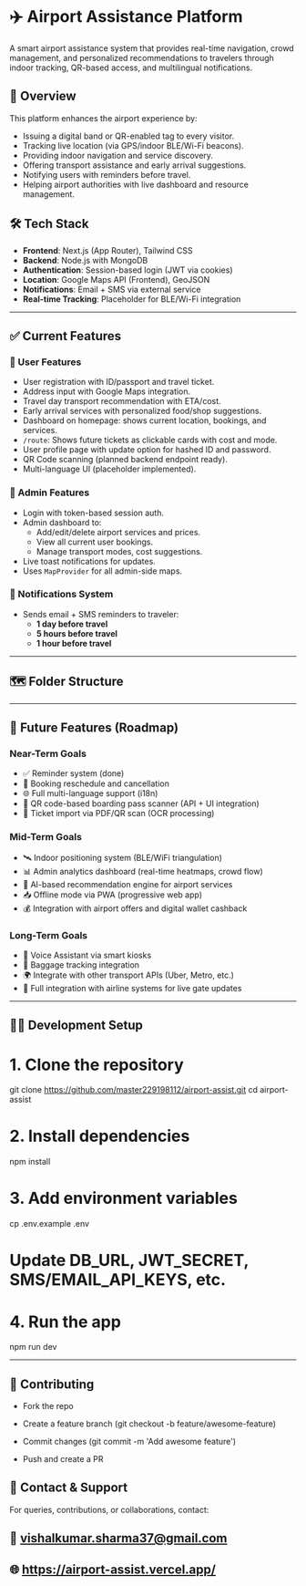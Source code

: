 # ✈️ Airport Assistance Platform

A smart airport assistance system that provides real-time navigation, crowd management, and personalized recommendations to travelers through indoor tracking, QR-based access, and multilingual notifications.

## 🚀 Overview

This platform enhances the airport experience by:
- Issuing a digital band or QR-enabled tag to every visitor.
- Tracking live location (via GPS/indoor BLE/Wi-Fi beacons).
- Providing indoor navigation and service discovery.
- Offering transport assistance and early arrival suggestions.
- Notifying users with reminders before travel.
- Helping airport authorities with live dashboard and resource management.

## 🛠️ Tech Stack

- **Frontend**: Next.js (App Router), Tailwind CSS
- **Backend**: Node.js with MongoDB
- **Authentication**: Session-based login (JWT via cookies)
- **Location**: Google Maps API (Frontend), GeoJSON
- **Notifications**: Email + SMS via external service
- **Real-time Tracking**: Placeholder for BLE/Wi-Fi integration

---

## ✅ Current Features

### 👤 User Features
- User registration with ID/passport and travel ticket.
- Address input with Google Maps integration.
- Travel day transport recommendation with ETA/cost.
- Early arrival services with personalized food/shop suggestions.
- Dashboard on homepage: shows current location, bookings, and services.
- `/route`: Shows future tickets as clickable cards with cost and mode.
- User profile page with update option for hashed ID and password.
- QR Code scanning (planned backend endpoint ready).
- Multi-language UI (placeholder implemented).

### 🛂 Admin Features
- Login with token-based session auth.
- Admin dashboard to:
  - Add/edit/delete airport services and prices.
  - View all current user bookings.
  - Manage transport modes, cost suggestions.
- Live toast notifications for updates.
- Uses `MapProvider` for all admin-side maps.

### 🔔 Notifications System
- Sends email + SMS reminders to traveler:
  - **1 day before travel**
  - **5 hours before travel**
  - **1 hour before travel**

---

## 🗺️ Folder Structure


---

## 🔮 Future Features (Roadmap)

### Near-Term Goals
- ✅ Reminder system (done)
- 🔄 Booking reschedule and cancellation
- 🌐 Full multi-language support (i18n)
- 📲 QR code-based boarding pass scanner (API + UI integration)
- 🎫 Ticket import via PDF/QR scan (OCR processing)

### Mid-Term Goals
- 🛰 Indoor positioning system (BLE/WiFi triangulation)
- 📊 Admin analytics dashboard (real-time heatmaps, crowd flow)
- 🎯 AI-based recommendation engine for airport services
- 📥 Offline mode via PWA (progressive web app)
- 💰 Integration with airport offers and digital wallet cashback

### Long-Term Goals
- 🤖 Voice Assistant via smart kiosks
- 🧳 Baggage tracking integration
- 🌍 Integrate with other transport APIs (Uber, Metro, etc.)
- 📡 Full integration with airline systems for live gate updates

---

## 🧑‍💻 Development Setup


# 1. Clone the repository
git clone https://github.com/master229198112/airport-assist.git
cd airport-assist

# 2. Install dependencies
npm install

# 3. Add environment variables
cp .env.example .env
# Update DB_URL, JWT_SECRET, SMS/EMAIL_API_KEYS, etc.

# 4. Run the app
npm run dev

---
## 🤝 Contributing
- Fork the repo

- Create a feature branch (git checkout -b feature/awesome-feature)

- Commit changes (git commit -m 'Add awesome feature')

- Push and create a PR


## 🧭 Contact & Support
For queries, contributions, or collaborations, contact:

## 📧 vishalkumar.sharma37@gmail.com

## 🌐 https://airport-assist.vercel.app/
